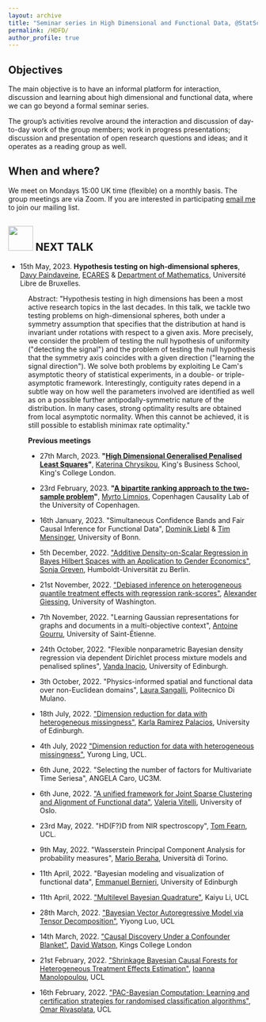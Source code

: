 ```yaml
---
layout: archive
title: "Seminar series in High Dimensional and Functional Data, @StatScience, UCL"
permalink: /HDFD/
author_profile: true
---
```


## **Objectives**

The main objective is to have an informal platform for interaction, discussion and learning about high dimensional and functional data, where we can go beyond a formal seminar series. 

The group’s activities revolve around the interaction and discussion of day-to-day work of the group members; work in progress presentations; discussion and presentation of open research questions and ideas; and it operates as a reading group as well.

## **When and where?**

We meet on Mondays 15:00 UK time (flexible) on a monthly basis. The group meetings are via Zoom. If you are interested in participating [email me](mailto:n.hernandez@ucl.ac.uk) to join our mailing list. 

## <img src="https://media.giphy.com/media/C4b6GwFKbYxK8/giphy.gif" width="50">  **NEXT TALK**  

  - 15th May, 2023. **Hypothesis testing on high-dimensional spheres**, [Davy Paindaveine](https://davy.paindaveine.web.ulb.be/), [ECARES](https://ecares.ulb.be/) & [Department of Mathematics](https://sciences.ulb.be/departement-mathematique), Université Libre de Bruxelles.

<p align="justify">
<dd>Abstract: "Hypothesis testing in high dimensions has been a most active research topics in the last decades. In this talk, we tackle two testing problems on high-dimensional spheres, both under a symmetry assumption that specifies that the distribution at hand is invariant under rotations with respect to a given axis. More precisely, we consider the problem of testing the null hypothesis of uniformity ("detecting the signal") and the problem of testing the null hypothesis that the symmetry axis coincides with a given direction ("learning the signal direction"). We solve both problems by exploiting Le Cam's asymptotic theory of statistical experiments, in a double- or triple-asymptotic framework. Interestingly, contiguity rates depend in a subtle way on how well the parameters involved are identified as well as on a possible further antipodally-symmetric nature of the distribution. In many cases, strong optimality results are obtained from local asymptotic normality. When this cannot be achieved, it is still possible to establish minimax rate optimality."</p>

 
**Previous meetings**

- 27th March, 2023. **"[High Dimensional Generalised Penalised Least Squares](https://arxiv.org/abs/2207.07055)"**, [Katerina Chrysikou](https://www.katerinachrysikou.com/), King's Business School, King's College London.

- 23rd February, 2023. **"[A bipartite ranking approach to the two-sample problem](https://arxiv.org/abs/2302.03592)"**, [Myrto Limnios](https://myrtolimnios.github.io/), Copenhagen Causality Lab of the University of Copenhagen.

- 16th January, 2023. "Simultaneous Confidence Bands and Fair Causal Inference for Functional Data", [Dominik Liebl](https://www.dliebl.com/) & [Tim Mensinger](https://tmensinger.com/), University of Bonn.

- 5th December, 2022. ["Additive Density-on-Scalar Regression in Bayes Hilbert Spaces with an Application to Gender Economics"](https://arxiv.org/abs/2110.11771), [Sonja Greven](https://www.wiwi.hu-berlin.de/en/Professorships/vwl/statistik/team/grevenso), Humboldt-Universität zu Berlin.

- 21st November, 2022. ["Debiased inference on heterogeneous quantile treatment effects with regression rank-scores"](https://arxiv.org/abs/2102.01753), [Alexander Giessing](https://stat.uw.edu/about-us/people/alexander-giessing), University of Washington.

- 7th November, 2022. "Learning Gaussian representations for graphs and documents in a multi-objective context", [Antoine Gourru](http://antoinegourru.com/), University of Saint-Étienne.

- 24th October, 2022. "Flexible nonparametric Bayesian density regression via dependent Dirichlet process mixture models and penalised splines", [Vanda Inacio](https://www.maths.ed.ac.uk/school-of-mathematics/people/a-z?person=563), University of Edinburgh.

- 3th October, 2022. "Physics-informed spatial and functional data over non-Euclidean domains", [Laura Sangalli]([https://www.maths.ed.ac.uk/school-of-mathematics/people/a-z?person=675](http://www1.mate.polimi.it/~sangalli/)), Politecnico Di Mulano.

- 18th July, 2022. ["Dimension reduction for data with heterogeneous missingness"](https://arxiv.org/pdf/2211.00867.pdf), [Karla Ramirez Palacios](https://www.maths.ed.ac.uk/school-of-mathematics/people/a-z?person=675), University of Edinburgh.

- 4th July, 2022 ["Dimension reduction for data with heterogeneous missingness"](https://discovery.ucl.ac.uk/id/eprint/10135636/1/YurongLing-UAI2021-accepted.pdf), Yurong Ling, UCL.

- 6th June, 2022. "Selecting the number of factors for Multivariate Time Seriesa", ANGELA Caro, UC3M.

- 6th June, 2022. ["A unified framework for Joint Sparse Clustering and Alignment of Functional data"](https://arxiv.org/abs/1912.00687), [Valeria Vitelli](https://www.med.uio.no/imb/english/people/aca/valeriv/), University of Oslo.

- 23rd May, 2022. "HD(F?)D from NIR spectroscopy", [Tom Fearn](https://www.ucl.ac.uk/statistics/people/tomfearn), UCL.

- 9th May, 2022. "Wasserstein Principal Component Analysis for probability measures", [Mario Beraha](https://sites.google.com/view/marioberaha), Università di Torino.

- 11th April, 2022. "Bayesian modeling and visualization of functional data", [Emmanuel Bernieri](https://www.research.ed.ac.uk/en/persons/emmanuel-bernieri), University of Edinburgh

- 11th April, 2022. ["Multilevel Bayesian Quadrature"](https://arxiv.org/abs/2210.08329), Kaiyu Li, UCL

- 28th March, 2022. ["Bayesian Vector Autoregressive Model via Tensor Decomposition"](https://arxiv.org/abs/2211.01727), Yiyong Luo, UCL

- 14th March, 2022. ["Causal Discovery Under a Confounder Blanket"](https://proceedings.mlr.press/v180/watson22a/watson22a.pdf), [David Watson](https://www.kcl.ac.uk/people/david-watson), Kings College London

- 21st February, 2022. ["Shrinkage Bayesian Causal Forests for Heterogeneous Treatment Effects Estimation"]([/files/NH_CV.pdf](https://www.tandfonline.com/doi/full/10.1080/10618600.2022.2067549)), [Ioanna Manolopoulou](https://ioannamanolopoulou.github.io/), UCL

- 16th February, 2022. ["PAC-Bayesian Computation: Learning and certification strategies for randomised classification algorithms"](https://discovery.ucl.ac.uk/id/eprint/10145856/2/Rivasplata_10145856_Thesis.pdf), [Omar Rivasplata](https://www.homepages.ucl.ac.uk/~ucabriv/), UCL
